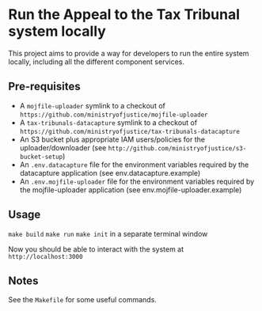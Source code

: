 # Run the Appeal to the Tax Tribunal system locally

This project aims to provide a way for developers to run the entire system locally,
including all the different component services.

## Pre-requisites

* A `mojfile-uploader` symlink to a checkout of `https://github.com/ministryofjustice/mojfile-uploader`
* A `tax-tribunals-datacapture` symlink to a checkout of `https://github.com/ministryofjustice/tax-tribunals-datacapture`
* An S3 bucket plus appropriate IAM users/policies for the uploader/downloader (see `http://github.com/ministryofjustice/s3-bucket-setup`)
* An `.env.datacapture` file for the environment variables required by the datacapture application (see env.datacapture.example)
* An `.env.mojfile-uploader` file for the environment variables required by the mojfile-uploader application (see env.mojfile-uploader.example)

## Usage

`make build`
`make run`
`make init` in a separate terminal window

Now you should be able to interact with the system at `http://localhost:3000`

## Notes

See the `Makefile` for some useful commands.
